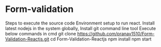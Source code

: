 # Form-validation

Steps to execute the source code
Environment setup to run react.
Install latest nodejs in the system globally,
Install git command line tool
Execute below commands in cmd
git clone https://github.com/pranav1510/Form-Validation-Reactjs.git
cd Form-Validation-Reactjs
npm install
npm start
